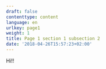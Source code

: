 ```yaml
---
draft: false
contenttype: content
language: en
urlkey: page1
weight: 1
title: Page 1 section 1 subsection 2
date: '2018-04-26T15:57:23+02:00'
---
```

Hi!!
